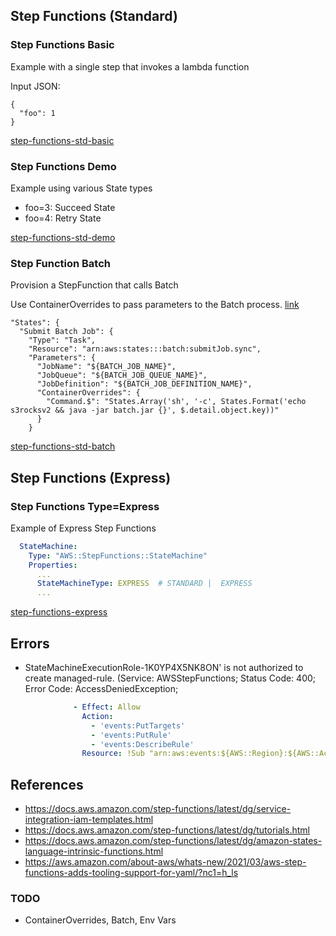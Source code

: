 
## Step Functions (Standard)


### Step Functions Basic

Example with a single step that invokes a lambda function

Input JSON:

```
{
  "foo": 1
}
```

[step-functions-std-basic](step-functions-std-basic.yaml)

### Step Functions Demo

Example using various State types

- foo=3: Succeed State
- foo=4: Retry State

[step-functions-std-demo](step-functions-std-demo.yaml)

### Step Function Batch

Provision a StepFunction that calls Batch

Use ContainerOverrides to pass parameters to the Batch process. [link](https://docs.aws.amazon.com/ja_jp/batch/latest/APIReference/API_ContainerOverrides.html)

```
"States": {
  "Submit Batch Job": {
    "Type": "Task",
    "Resource": "arn:aws:states:::batch:submitJob.sync",
    "Parameters": {
      "JobName": "${BATCH_JOB_NAME}",
      "JobQueue": "${BATCH_JOB_QUEUE_NAME}",
      "JobDefinition": "${BATCH_JOB_DEFINITION_NAME}",
      "ContainerOverrides": {
        "Command.$": "States.Array('sh', '-c', States.Format('echo s3rocksv2 && java -jar batch.jar {}', $.detail.object.key))"
      }
    }
```

[step-functions-std-batch](step-functions-std-batch.yaml)

## Step Functions (Express)

### Step Functions Type=Express

Example of Express Step Functions

```yaml
  StateMachine:
    Type: "AWS::StepFunctions::StateMachine"
    Properties:
      ...
      StateMachineType: EXPRESS  # STANDARD |  EXPRESS 
      ...
```

[step-functions-express](step-functions-express.yaml)



## Errors
- StateMachineExecutionRole-1K0YP4X5NK8ON' is not authorized to create managed-rule. (Service: AWSStepFunctions; Status Code: 400; Error Code: AccessDeniedException;

```yaml
              - Effect: Allow
                Action:
                  - 'events:PutTargets'
                  - 'events:PutRule'
                  - 'events:DescribeRule'
                Resource: !Sub "arn:aws:events:${AWS::Region}:${AWS::AccountId}:rule/StepFunctionsGetEventsForBatchJobsRule"
```

## References

- https://docs.aws.amazon.com/step-functions/latest/dg/service-integration-iam-templates.html
- https://docs.aws.amazon.com/step-functions/latest/dg/tutorials.html
- https://docs.aws.amazon.com/step-functions/latest/dg/amazon-states-language-intrinsic-functions.html
- https://aws.amazon.com/about-aws/whats-new/2021/03/aws-step-functions-adds-tooling-support-for-yaml/?nc1=h_ls

### TODO

- ContainerOverrides, Batch, Env Vars